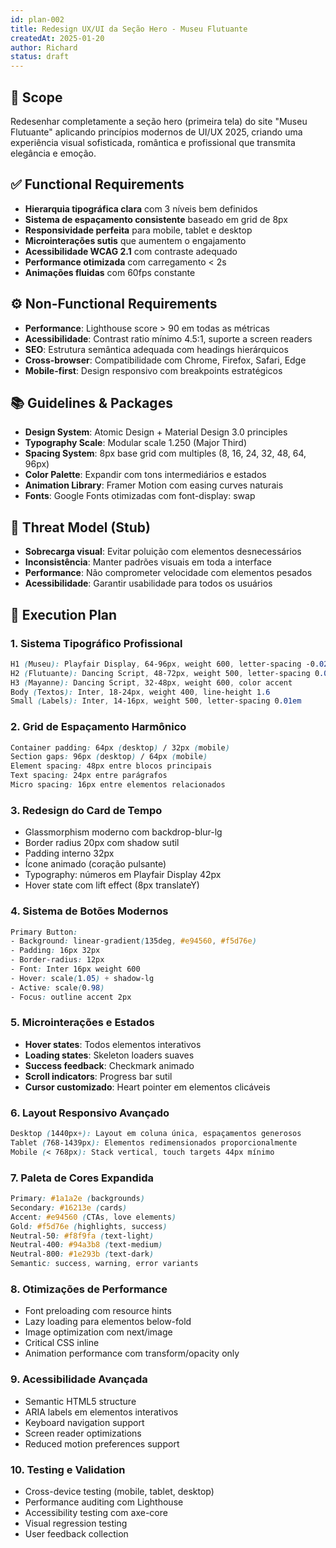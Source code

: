 ```yaml
---
id: plan-002
title: Redesign UX/UI da Seção Hero - Museu Flutuante
createdAt: 2025-01-20
author: Richard
status: draft
---
```


## 🧩 Scope

Redesenhar completamente a seção hero (primeira tela) do site "Museu Flutuante" aplicando princípios modernos de UI/UX 2025, criando uma experiência visual sofisticada, romântica e profissional que transmita elegância e emoção.

## ✅ Functional Requirements

- **Hierarquia tipográfica clara** com 3 níveis bem definidos
- **Sistema de espaçamento consistente** baseado em grid de 8px
- **Responsividade perfeita** para mobile, tablet e desktop
- **Microinterações sutis** que aumentem o engajamento
- **Acessibilidade WCAG 2.1** com contraste adequado
- **Performance otimizada** com carregamento < 2s
- **Animações fluidas** com 60fps constante

## ⚙️ Non-Functional Requirements

- **Performance**: Lighthouse score > 90 em todas as métricas
- **Acessibilidade**: Contrast ratio mínimo 4.5:1, suporte a screen readers
- **SEO**: Estrutura semântica adequada com headings hierárquicos
- **Cross-browser**: Compatibilidade com Chrome, Firefox, Safari, Edge
- **Mobile-first**: Design responsivo com breakpoints estratégicos

## 📚 Guidelines & Packages

- **Design System**: Atomic Design + Material Design 3.0 principles
- **Typography Scale**: Modular scale 1.250 (Major Third)
- **Spacing System**: 8px base grid com multiples (8, 16, 24, 32, 48, 64, 96px)
- **Color Palette**: Expandir com tons intermediários e estados
- **Animation Library**: Framer Motion com easing curves naturais
- **Fonts**: Google Fonts otimizadas com font-display: swap

## 🔐 Threat Model (Stub)

- **Sobrecarga visual**: Evitar poluição com elementos desnecessários
- **Inconsistência**: Manter padrões visuais em toda a interface
- **Performance**: Não comprometer velocidade com elementos pesados
- **Acessibilidade**: Garantir usabilidade para todos os usuários

## 🔢 Execution Plan

### 1. **Sistema Tipográfico Profissional**
```css
H1 (Museu): Playfair Display, 64-96px, weight 600, letter-spacing -0.02em
H2 (Flutuante): Dancing Script, 48-72px, weight 500, letter-spacing 0.01em  
H3 (Mayanne): Dancing Script, 32-48px, weight 600, color accent
Body (Textos): Inter, 18-24px, weight 400, line-height 1.6
Small (Labels): Inter, 14-16px, weight 500, letter-spacing 0.01em
```

### 2. **Grid de Espaçamento Harmônico**
```css
Container padding: 64px (desktop) / 32px (mobile)
Section gaps: 96px (desktop) / 64px (mobile)  
Element spacing: 48px entre blocos principais
Text spacing: 24px entre parágrafos
Micro spacing: 16px entre elementos relacionados
```

### 3. **Redesign do Card de Tempo**
- Glassmorphism moderno com backdrop-blur-lg
- Border radius 20px com shadow sutil
- Padding interno 32px
- Ícone animado (coração pulsante)
- Typography: números em Playfair Display 42px
- Hover state com lift effect (8px translateY)

### 4. **Sistema de Botões Modernos**
```css
Primary Button:
- Background: linear-gradient(135deg, #e94560, #f5d76e)
- Padding: 16px 32px
- Border-radius: 12px
- Font: Inter 16px weight 600
- Hover: scale(1.05) + shadow-lg
- Active: scale(0.98)
- Focus: outline accent 2px
```

### 5. **Microinterações e Estados**
- **Hover states**: Todos elementos interativos
- **Loading states**: Skeleton loaders suaves
- **Success feedback**: Checkmark animado
- **Scroll indicators**: Progress bar sutil
- **Cursor customizado**: Heart pointer em elementos clicáveis

### 6. **Layout Responsivo Avançado**
```css
Desktop (1440px+): Layout em coluna única, espaçamentos generosos
Tablet (768-1439px): Elementos redimensionados proporcionalmente  
Mobile (< 768px): Stack vertical, touch targets 44px mínimo
```

### 7. **Paleta de Cores Expandida**
```css
Primary: #1a1a2e (backgrounds)
Secondary: #16213e (cards)
Accent: #e94560 (CTAs, love elements)
Gold: #f5d76e (highlights, success)
Neutral-50: #f8f9fa (text-light)
Neutral-400: #94a3b8 (text-medium)  
Neutral-800: #1e293b (text-dark)
Semantic: success, warning, error variants
```

### 8. **Otimizações de Performance**
- Font preloading com resource hints
- Lazy loading para elementos below-fold
- Image optimization com next/image
- Critical CSS inline
- Animation performance com transform/opacity only

### 9. **Acessibilidade Avançada**
- Semantic HTML5 structure
- ARIA labels em elementos interativos
- Keyboard navigation support
- Screen reader optimizations
- Reduced motion preferences support

### 10. **Testing e Validation**
- Cross-device testing (mobile, tablet, desktop)
- Performance auditing com Lighthouse
- Accessibility testing com axe-core
- Visual regression testing
- User feedback collection
